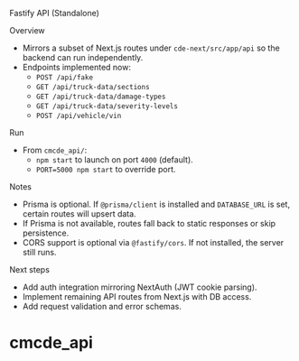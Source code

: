 Fastify API (Standalone)

Overview
- Mirrors a subset of Next.js routes under `cde-next/src/app/api` so the backend can run independently.
- Endpoints implemented now:
  - `POST /api/fake`
  - `GET /api/truck-data/sections`
  - `GET /api/truck-data/damage-types`
  - `GET /api/truck-data/severity-levels`
  - `POST /api/vehicle/vin`

Run
- From `cmcde_api/`:
  - `npm start` to launch on port `4000` (default).
  - `PORT=5000 npm start` to override port.

Notes
- Prisma is optional. If `@prisma/client` is installed and `DATABASE_URL` is set, certain routes will upsert data.
- If Prisma is not available, routes fall back to static responses or skip persistence.
- CORS support is optional via `@fastify/cors`. If not installed, the server still runs.

Next steps
- Add auth integration mirroring NextAuth (JWT cookie parsing).
- Implement remaining API routes from Next.js with DB access.
- Add request validation and error schemas.

# cmcde_api
